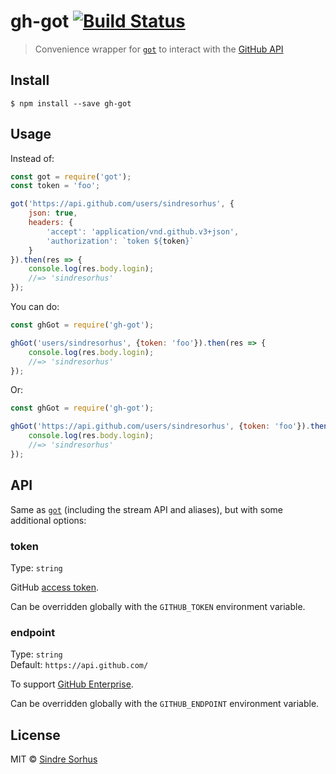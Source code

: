 # gh-got [![Build Status](https://travis-ci.org/sindresorhus/gh-got.svg?branch=master)](https://travis-ci.org/sindresorhus/gh-got)

> Convenience wrapper for [`got`](https://github.com/sindresorhus/got) to interact with the [GitHub API](https://developer.github.com/v3/)


## Install

```
$ npm install --save gh-got
```


## Usage

Instead of:

```js
const got = require('got');
const token = 'foo';

got('https://api.github.com/users/sindresorhus', {
	json: true,
	headers: {
		'accept': 'application/vnd.github.v3+json',
		'authorization': `token ${token}`
	}
}).then(res => {
	console.log(res.body.login);
	//=> 'sindresorhus'
});
```

You can do:

```js
const ghGot = require('gh-got');

ghGot('users/sindresorhus', {token: 'foo'}).then(res => {
	console.log(res.body.login);
	//=> 'sindresorhus'
});
```

Or:

```js
const ghGot = require('gh-got');

ghGot('https://api.github.com/users/sindresorhus', {token: 'foo'}).then(res => {
	console.log(res.body.login);
	//=> 'sindresorhus'
});
```


## API

Same as [`got`](https://github.com/sindresorhus/got) (including the stream API and aliases), but with some additional options:

### token

Type: `string`

GitHub [access token](https://github.com/settings/tokens/new).

Can be overridden globally with the `GITHUB_TOKEN` environment variable.

### endpoint

Type: `string`<br>
Default: `https://api.github.com/`

To support [GitHub Enterprise](https://enterprise.github.com).

Can be overridden globally with the `GITHUB_ENDPOINT` environment variable.


## License

MIT © [Sindre Sorhus](https://sindresorhus.com)
